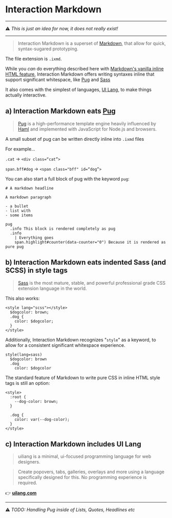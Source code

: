 # Interaction Markdown

---
⚠️ *This is just an idea for now, it does not really exist!*

---

> Interaction Markdown is a superset of [Markdown](https://commonmark.org/), that allow for quick, syntax-sugared prototyping.

The file extension is `.ixmd`.

While you *can* do everything described here with [Markdown's vanilla inline HTML feature](https://daringfireball.net/projects/markdown/syntax#html), Interaction Markdown offers writing syntaxes inline that support significant whitespace, like [Pug](https://github.com/pugjs/pug/blob/master/README.md#pug) and [Sass](https://sass-lang.com/documentation)

It also comes with the simplest of languages, [UI Lang](http://uilang.com/), to make things actually interactive.

## a) Interaction Markdown eats [Pug](https://github.com/pugjs/pug/blob/master/README.md#pug)

> [Pug](https://github.com/pugjs/pug/blob/master/README.md#pug) is a high-performance template engine heavily influenced by [Haml](http://haml.info/) and implemented with JavaScript for Node.js and browsers.

A small subset of pug can be written directly inline into `.ixmd` files

For example...

`.cat` -> `<div class=“cat”>`

`span.bff#dog` -> `<span class="bff" id=“dog”>`

You can also start a full block of pug with the keyword `pug`:

```
# A markdown headline

A markdown paragraph

- a bullet
- list with
- some items

pug
  .info This block is rendered completely as pug
  .info
    | Everything goes
    span.highlight#counter(data-counter="0") Because it is rendered as pure pug

```

## b) Interaction Markdown eats  indented Sass (and SCSS)  in style tags

> [Sass](https://sass-lang.com/) is the most mature, stable, and powerful professional grade CSS extension language in the world.

This also works:

```
<style lang="scss"></style>
  $dogcolor: brown;
  .dog {
    color: $dogcolor;
  }
</style>
```

Additionally, Interaction Markdown recognizes "`style`" as a keyword, to allow for a consistent significant whitespace experience.

```
style(lang=sass)
  $dogcolor: brown
  .dog
    color: $dogcolor
```


The standard feature of Markdown to write pure CSS in inline HTML style tags is still an option:

```
<style>
  :root {
    --dog-color: brown;
  }

  .dog {
    color: var(--dog-color);
  }
</style> 
```

## c) Interaction Markdown includes UI Lang
 
> uiliang is a minimal, ui-focused programming language for web designers.

> Create popovers, tabs, galleries, overlays and more using a language specifically designed for this. No programming experience is required.
 
👉 **[uilang.com](http://uilang.com/)**


---

⚠️ *TODO: Handling Pug inside of Lists, Quotes, Headlines etc*

